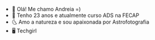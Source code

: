 - 👋 Olá! Me chamo Andreia =)
- 👀 Tenho 23 anos e atualmente curso ADS na FECAP
- 🌜 Amo a natureza e sou apaixonada por Astrofotografia
- 🖥️ Techgirl

<!---
andreiaalaini/andreiaalaini is a ✨ special ✨ repository because its `README.md` (this file) appears on your GitHub profile.
You can click the Preview link to take a look at your changes.
--->
